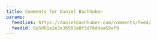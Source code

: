 ```yaml
---
title: Comments for Daniel Bachhuber
params:
  feedlink: https://danielbachhuber.com/comments/feed/
  feedid: 6a5d81a2e3e3b503a8f3d78ddaa59af9
---
```

